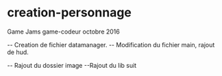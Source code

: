 # creation-personnage
Game Jams game-codeur octobre 2016

-- Creation de fichier datamanager.
-- Modification du fichier main, rajout de hud.

-- Rajout du dossier image
--Rajout du lib suit
